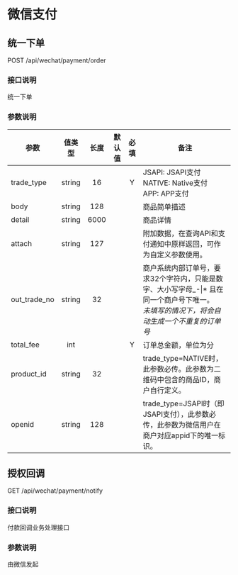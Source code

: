 微信支付
=======

## 统一下单
POST /api/wechat/payment/order

### 接口说明
统一下单

### 参数说明
| 参数 | 值类型 | 长度 | 默认值 | 必填 | 备注 |
| --- | :---: | :---: | :---: | :---: | --- |
| trade_type | string | 16 | | Y | JSAPI: JSAPI支付</br> NATIVE: Native支付</br> APP: APP支付 |
| body | string | 128 | | | 商品简单描述 |
| detail | string | 6000 | | | 商品详情 |
| attach | string | 127 | | | 附加数据，在查询API和支付通知中原样返回，可作为自定义参数使用。 |
| out_trade_no | string | 32 | | | 商户系统内部订单号，要求32个字符内，只能是数字、大小写字母\_\-\|\* 且在同一个商户号下唯一。</br> *未填写的情况下，将会自动生成一个不重复的订单号* |
| total_fee | int | | | Y  | 订单总金额，单位为分 |
| product_id | string | 32 | | | trade_type=NATIVE时，此参数必传。此参数为二维码中包含的商品ID，商户自行定义。 |
| openid | string | 128 | | | trade_type=JSAPI时（即JSAPI支付），此参数必传，此参数为微信用户在商户对应appid下的唯一标识。 |

## 授权回调
GET /api/wechat/payment/notify

### 接口说明
付款回调业务处理接口

### 参数说明
由微信发起